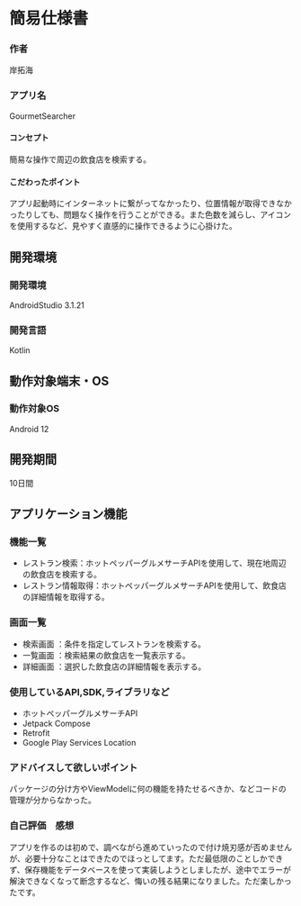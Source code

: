 # 簡易仕様書

### 作者
岸拓海
### アプリ名
GourmetSearcher

#### コンセプト
簡易な操作で周辺の飲食店を検索する。

#### こだわったポイント
アプリ起動時にインターネットに繋がってなかったり、位置情報が取得できなかったりしても、問題なく操作を行うことができる。また色数を減らし、アイコンを使用するなど、見やすく直感的に操作できるように心掛けた。

## 開発環境
### 開発環境
AndroidStudio 3.1.21

### 開発言語
Kotlin

## 動作対象端末・OS
### 動作対象OS
Android 12

## 開発期間
10日間

## アプリケーション機能

### 機能一覧
- レストラン検索：ホットペッパーグルメサーチAPIを使用して、現在地周辺の飲食店を検索する。
- レストラン情報取得：ホットペッパーグルメサーチAPIを使用して、飲食店の詳細情報を取得する。

### 画面一覧
- 検索画面 ：条件を指定してレストランを検索する。
- 一覧画面 ：検索結果の飲食店を一覧表示する。
- 詳細画面 ：選択した飲食店の詳細情報を表示する。

### 使用しているAPI,SDK,ライブラリなど
- ホットペッパーグルメサーチAPI
- Jetpack Compose
- Retrofit
- Google Play Services Location

### アドバイスして欲しいポイント
パッケージの分け方やViewModelに何の機能を持たせるべきか、などコードの管理が分からなかった。

### 自己評価　感想
アプリを作るのは初めで、調べながら進めていったので付け焼刃感が否めませんが、必要十分なことはできたのでほっとしてます。ただ最低限のことしかできず、保存機能をデータベースを使って実装しようとしましたが、途中でエラーが解決できなくなって断念するなど、悔いの残る結果になりました。ただ楽しかったです。


